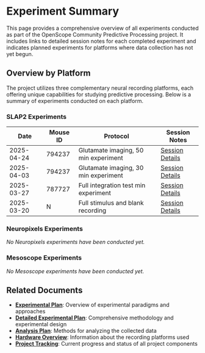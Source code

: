 # Experiment Summary

This page provides a comprehensive overview of all experiments conducted as part of the OpenScope Community Predictive Processing project. It includes links to detailed session notes for each completed experiment and indicates planned experiments for platforms where data collection has not yet begun.

## Overview by Platform

The project utilizes three complementary neural recording platforms, each offering unique capabilities for studying predictive processing. Below is a summary of experiments conducted on each platform.

### SLAP2 Experiments

| Date | Mouse ID | Protocol | Session Notes |
|------|----------|----------|---------------|
| 2025-04-24 | 794237 | Glutamate imaging, 50 min experiment | [Session Details](experiments/allen_institute/slap2/allen_institute_794237_2025-04-24.md) |
| 2025-04-03 | 794237 | Glutamate imaging, 30 min experiment | [Session Details](experiments/allen_institute/slap2/allen_institute_794237_2025-04-03.md) |
| 2025-03-27 | 787727 | Full integration test min experiment | [Session Details](experiments/allen_institute/slap2/allen_institute_787727_2025-03-27.md) |
| 2025-03-20 | N | Full stimulus and blank recording | [Session Details](experiments/allen_institute/slap2/allen_institute_NA_2025-03-20.md) |


### Neuropixels Experiments

*No Neuropixels experiments have been conducted yet.*


### Mesoscope Experiments

*No Mesoscope experiments have been conducted yet.*


## Related Documents

- **[Experimental Plan](experimental-plan.md)**: Overview of experimental paradigms and approaches
- **[Detailed Experimental Plan](detailed-experimental-plan.md)**: Comprehensive methodology and experimental design
- **[Analysis Plan](analysis-plan.md)**: Methods for analyzing the collected data
- **[Hardware Overview](hardware-overview.md)**: Information about the recording platforms used
- **[Project Tracking](project-tracking.md)**: Current progress and status of all project components